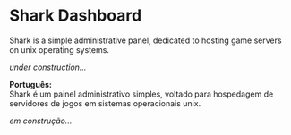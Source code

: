 # Shark Dashboard
Shark is a simple administrative panel, dedicated to hosting game servers on unix operating systems.

_under construction..._

**Português:**</br>
Shark é um painel administrativo simples, voltado para hospedagem de servidores de jogos em sistemas operacionais unix.

_em construção..._
